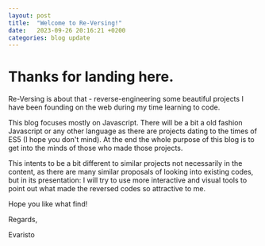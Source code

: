 ```yaml
---
layout: post
title:  "Welcome to Re-Versing!"
date:   2023-09-26 20:16:21 +0200
categories: blog update
---
```

# Thanks for landing here.

Re-Versing is about that - reverse-engineering some beautiful projects I have been founding on the web during my time learning to code.

This blog focuses mostly on Javascript. There will be a bit a old fashion Javascript or any other language as there are projects dating to the times of ES5 (I hope you don't mind). At the end the whole purpose of this blog is to get into the minds of those who made those projects.

This intents to be a bit different to similar projects not necessarily in the content, as there are many similar proposals of looking into existing codes, but in its presentation: I will try to use more interactive and visual tools to point out what made the reversed codes so attractive to me.

Hope you like what find!

Regards,

Evaristo